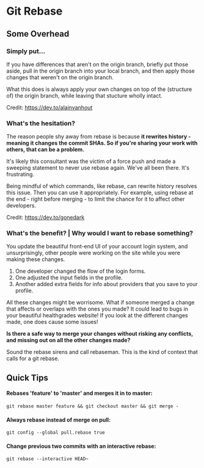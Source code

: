 # Git Rebase

## Some Overhead

### Simply put...

If you have differences that aren't on the origin branch, briefly put those aside, pull in the origin branch into your local branch, and then apply those changes that weren't on the origin branch. 

What this does is always apply your own changes on top of the (structure of) the origin branch, while leaving that stucture wholly intact.

Credit: https://dev.to/alainvanhout

### What's the hesitation?

The reason people shy away from rebase is because **it rewrites history - meaning it changes the commit SHAs. So if you're sharing your work with others, that can be a problem.**

It's likely this consultant was the victim of a force push and made a sweeping statement to never use rebase again. We've all been there. It's frustrating.

Being mindful of which commands, like rebase, can rewrite history resolves this issue. Then you can use it appropriately. For example, using rebase at the end - right before merging - to limit the chance for it to affect other developers.

Credit: https://dev.to/gonedark

### What's the benefit? | Why would I want to rebase something?

You update the beautiful front-end UI of your account login system, and unsurprisingly, other people were working on the site while you were making these changes.

1. One developer changed the flow of the login forms.
2. One adjusted the input fields in the profile.
3. Another added extra fields for info about providers that you save to your profile.

All these changes might be worrisome. What if someone merged a change that affects or overlaps with the ones you made? It could lead to bugs in your beautiful healthgrades website! If you look at the different changes made, one does cause some issues! 

**Is there a safe way to merge your changes without risking any conflicts, and missing out on all the other changes made?**

Sound the rebase sirens and call rebaseman. This is the kind of context that calls for a git rebase.

## Quick Tips

#### Rebases 'feature' to 'master' and merges it in to master:
`git rebase master feature && git checkout master && git merge -`

#### Always rebase instead of merge on pull:
`git config --global pull.rebase true`

#### Change previous two commits with an interactive rebase:
`git rebase --interactive HEAD~`
